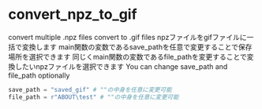 # convert_npz_to_gif
convert multiple .npz files convert to .gif files
npzファイルをgifファイルに一括で変換します
main関数の変数であるsave_pathを任意で変更することで保存場所を選択できます
同じくmain関数の変数であるfile_pathを変更することで変換したいnpzファイルを選択できます
You can change save_path and file_path optionally
```python
save_path = "saved_gif" # ""の中身を任意に変更可能
file_path = r"ABOUT\test" # ""の中身を任意に変更可能
